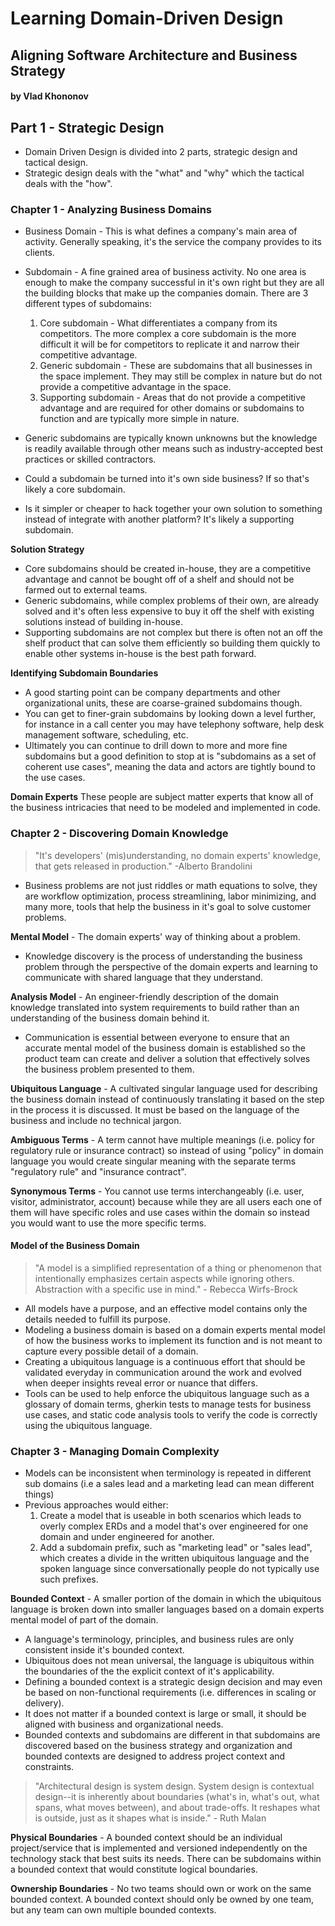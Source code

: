 # Learning Domain-Driven Design

## Aligning Software Architecture and Business Strategy

#### by Vlad Khononov

## Part 1 - Strategic Design
- Domain Driven Design is divided into 2 parts, strategic design and tactical design.
- Strategic design deals with the "what" and "why" which the tactical deals with the "how".

### Chapter 1 - Analyzing Business Domains

- Business Domain - This is what defines a company's main area of activity.  Generally speaking, it's the service the company provides to its clients.
- Subdomain - A fine grained area of business activity.  No one area is enough to make the company successful in it's own right but they are all the building blocks that make up the companies domain.  There are 3 different types of subdomains:
    1. Core subdomain - What differentiates a company from its competitors.  The more complex a core subdomain is the more difficult it will be for competitors to replicate it and narrow their competitive advantage.
    2. Generic subdomain - These are subdomains that all businesses in the space implement.  They may still be complex in nature but do not provide a competitive advantage in the space.
    3. Supporting subdomain - Areas that do not provide a competitive advantage and are required for other domains or subdomains to function and are typically more simple in nature.

- Generic subdomains are typically known unknowns but the knowledge is readily available through other means such as industry-accepted best practices or skilled contractors.
- Could a subdomain be turned into it's own side business?  If so that's likely a core subdomain.
- Is it simpler or cheaper to hack together your own solution to something instead of integrate with another platform?  It's likely a supporting subdomain.

**Solution Strategy**
- Core subdomains should be created in-house, they are a competitive advantage and cannot be bought off of a shelf and should not be farmed out to external teams.
- Generic subdomains, while complex problems of their own, are already solved and it's often less expensive to buy it off the shelf with existing solutions instead of building in-house.
- Supporting subdomains are not complex but there is often not an off the shelf product that can solve them efficiently so building them quickly to enable other systems in-house is the best path forward.

**Identifying Subdomain Boundaries**
- A good starting point can be company departments and other organizational units, these are coarse-grained subdomains though.
- You can get to finer-grain subdomains by looking down a level further, for instance in a call center you may have telephony software, help desk management software, scheduling, etc.
- Ultimately you can continue to drill down to more and more fine subdomains but a good definition to stop at is "subdomains as a set of coherent use cases", meaning the data and actors are tightly bound to the use cases.

**Domain Experts** 
These people are subject matter experts that know all of the business intricacies that need to be modeled and implemented in code.

### Chapter 2 - Discovering Domain Knowledge
> "It's developers' (mis)understanding, no domain experts' knowledge, that gets released in production." -Alberto Brandolini

- Business problems are not just riddles or math equations to solve, they are workflow optimization, process streamlining, labor minimizing, and many more, tools that help the business in it's goal to solve customer problems.

**Mental Model** - The domain experts' way of thinking about a problem.

- Knowledge discovery is the process of understanding the business problem through the perspective of the domain experts and learning to communicate with shared language that they understand.

**Analysis Model** - An engineer-friendly description of the domain knowledge translated into system requirements to build rather than an understanding of the business domain behind it.

- Communication is essential between everyone to ensure that an accurate mental model of the business domain is established so the product team can create and deliver a solution that effectively solves the business problem presented to them.

**Ubiquitous Language** - A cultivated singular language used for describing the business domain instead of continuously translating it based on the step in the process it is discussed.  It must be based on the language of the business and include no technical jargon.

**Ambiguous Terms** - A term cannot have multiple meanings (i.e. policy for regulatory rule or insurance contract) so instead of using "policy" in domain language you would create singular meaning with the separate terms "regulatory rule" and "insurance contract".

**Synonymous Terms** - You cannot use terms interchangeably (i.e. user, visitor, administrator, account) because while they are all users each one of them will have specific roles and use cases within the domain so instead you would want to use the more specific terms.

#### Model of the Business Domain
> "A model is a simplified representation of a thing or phenomenon that intentionally emphasizes certain aspects while ignoring others.  Abstraction with a specific use in mind." - Rebecca Wirfs-Brock

- All models have a purpose, and an effective model contains only the details needed to fulfill its purpose.
- Modeling a business domain is based on a domain experts mental model of how the business works to implement its function and is not meant to capture every possible detail of a domain.
- Creating a ubiquitous language is a continuous effort that should be validated everyday in communication around the work and evolved when deeper insights reveal error or nuance that differs.
- Tools can be used to help enforce the ubiquitous language such as a glossary of domain terms, gherkin tests to manage tests for business use cases, and static code analysis tools to verify the code is correctly using the ubiquitous language.

### Chapter 3 - Managing Domain Complexity
- Models can be inconsistent when terminology is repeated in different sub domains (i.e a sales lead and a marketing lead can mean different things)
- Previous approaches would either:
    1. Create a model that is useable in both scenarios which leads to overly complex ERDs and a model that's over engineered for one domain and under engineered for another.
    2. Add a subdomain prefix, such as "marketing lead" or "sales lead", which creates a divide in the written ubiquitous language and the spoken language since conversationally people do not typically use such prefixes.

**Bounded Context** - A smaller portion of the domain in which the ubiquitous language is broken down into smaller languages based on a domain experts mental model of part of the domain.
- A language's terminology, principles, and business rules are only consistent inside it's bounded context.
- Ubiquitous does not mean universal, the language is ubiquitous within the boundaries of the the explicit context of it's applicability.
- Defining a bounded context is a strategic design decision and may even be based on non-functional requirements (i.e. differences in scaling or delivery).
- It does not matter if a bounded context is large or small, it should be aligned with business and organizational needs.
- Bounded contexts and subdomains are different in that subdomains are discovered based on the business strategy and organization and bounded contexts are designed to address project context and constraints.

> "Architectural design is system design.  System design is contextual design--it is inherently about boundaries (what's in, what's out, what spans, what moves between), and about trade-offs.  It reshapes what is outside, just as it shapes what is inside." - Ruth Malan

**Physical Boundaries** - A bounded context should be an individual project/service that is implemented and versioned independently on the technology stack that best suits its needs.  There can be subdomains within a bounded context that would constitute logical boundaries.

**Ownership Boundaries** - No two teams should own or work on the same bounded context.  A bounded context should only be owned by one team, but any team can own multiple bounded contexts.